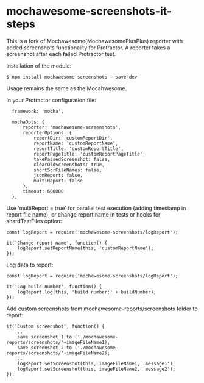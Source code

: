 # mochawesome-screenshots-it-steps
This is a fork of Mochawesome(MochawesomePlusPlus) reporter with added screenshots functionality for Protractor.
A reporter takes a screenshot after each failed Protractor test.

Installation of the module:
```
$ npm install mochawesome-screenshots --save-dev
```

Usage remains the same as the Mocahwesome.

In your Protractor configuration file:
```
  framework: 'mocha',

  mochaOpts: {
      reporter: 'mochawesome-screenshots',
      reporterOptions: {
          reportDir: 'customReportDir',
          reportName: 'customReportName',
          reportTitle: 'customReportTitle',
          reportPageTitle: 'customReportPageTitle',
          takePassedScreenshot: false,
          clearOldScreenshots: true,
          shortScrFileNames: false,
          jsonReport: false,
          multiReport: false
      },
      timeout: 600000
  },
```

Use 'multiReport = true' for parallel test execution (adding timestamp in report file name),
 or change report name in tests or hooks for shardTestFiles option:

    const logReport = require('mochawesome-screenshots/logReport');
        
    it('Change report name', function() {
        logReport.setReportName(this, 'customReportName');
    });

Log data to report:

    const logReport = require('mochawesome-screenshots/logReport');

    it('Log build number', function() {
        logReport.log(this, 'build number:' + buildNumber);
    });

Add custom screenshots from mochawesome-reports/screenshots folder to report:

    it('Custom screenshot', function() {
        ..
        save screenshot 1 to ('./mochawesome-reports/screenshots/'+imageFileName1);
        save screenshot 2 to ('./mochawesome-reports/screenshots/'+imageFileName2);
        ..
        logReport.setScreenshot(this, imageFileName1, 'message1');
        logReport.setScreenshot(this, imageFileName2, 'message2');
    });